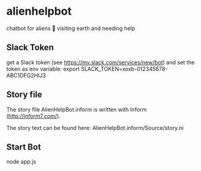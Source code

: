 # alienhelpbot
chatbot for aliens 👾 visiting earth and needing help

## Slack Token
get a Slack token (see https://my.slack.com/services/new/bot) and set the token as env variable:
export SLACK_TOKEN=xoxb-012345678-ABC1DFG2HIJ3

## Story file

The story file AlienHelpBot.inform is written with Inform (http://inform7.com/).

The story text can be found here: AlienHelpBot.inform/Source/story.ni


## Start Bot

   node app.js

